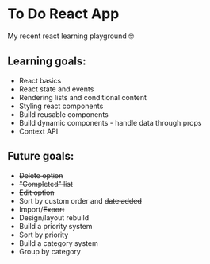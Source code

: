 # To Do React App

My recent react learning playground 🤓

## Learning goals:

- React basics
- React state and events
- Rendering lists and conditional content
- Styling react components
- Build reusable components
- Build dynamic components - handle data through props
- Context API

## Future goals:

- ~~Delete option~~
- ~~"Completed" list~~
- ~~Edit option~~
- Sort by custom order and ~~date added~~
- Import/~~Export~~
- Design/layout rebuild
- Build a priority system
- Sort by priority
- Build a category system
- Group by category
